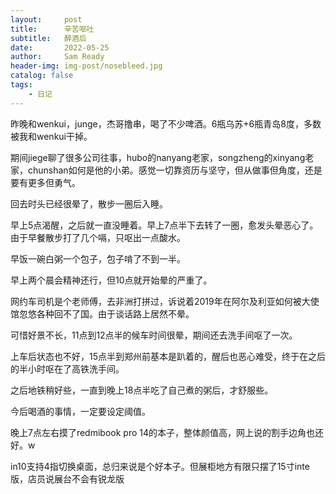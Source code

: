 ```yaml
---
layout:     post
title:      辛苦呕吐
subtitle:   醉酒后
date:       2022-05-25
author:     Sam Ready
header-img: img-post/nosebleed.jpg
catalog: false
tags:
    - 日记
---
```


昨晚和wenkui，junge，杰哥撸串，喝了不少啤酒。6瓶乌苏+6瓶青岛8度，多数被我和wenkui干掉。

期间jiege聊了很多公司往事，hubo的nanyang老家，songzheng的xinyang老家，chunshan如何是他的小弟。感觉一切靠资历与坚守，但从做事但角度，还是要有更多但勇气。

回去时头已经很晕了，散步一圈后入睡。

早上5点渴醒，之后就一直没睡着。早上7点半下去转了一圈，愈发头晕恶心了。由于早餐散步打了几个嗝，只呕出一点酸水。

早饭一碗白粥一个包子，包子啃了不到一半。

早上两个晨会精神还行，但10点就开始晕的严重了。

网约车司机是个老师傅，去非洲打拼过，诉说着2019年在阿尔及利亚如何被大使馆忽悠各种回不了国。由于谈话路上居然不晕。

可惜好景不长，11点到12点半的候车时间很晕，期间还去洗手间呕了一次。

上车后状态也不好，15点半到郑州前基本是趴着的，醒后也恶心难受，终于在之后的半小时呕在了高铁洗手间。

之后地铁稍好些，一直到晚上18点半吃了自己煮的粥后，才舒服些。

今后喝酒的事情，一定要设定阈值。

晚上7点左右摸了redmibook pro 14的本子，整体颜值高，网上说的割手边角也还好。w

in10支持4指切换桌面，总归来说是个好本子。但展柜地方有限只摆了15寸inte版，店员说展台不会有锐龙版

